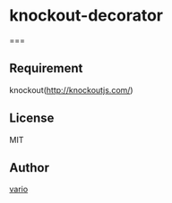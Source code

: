 # knockout-decorator
===

## Requirement

knockout(http://knockoutjs.com/)

## License

MIT

## Author

[vario](https://github.com/variotry/)